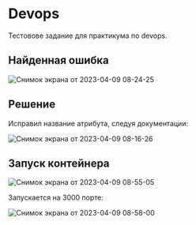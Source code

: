 # Devops

Тестовове задание для практикума по devops.

## Найденная ошибка

![Снимок экрана от 2023-04-09 08-24-25](https://user-images.githubusercontent.com/124812541/230754801-3b1ad22e-d5e3-4dbe-ae18-e105c7738755.png)

## Решение

Исправил название атрибута, следуя документации:

![Снимок экрана от 2023-04-09 08-16-26](https://user-images.githubusercontent.com/124812541/230754900-0e17b6fe-4d28-4b12-bda5-c5af8bd56cb2.png)

## Запуск контейнера

![Снимок экрана от 2023-04-09 08-55-05](https://user-images.githubusercontent.com/124812541/230755159-efd564da-84be-4cae-9047-53cbdac3d207.png)

Запускается на 3000 порте:

![Снимок экрана от 2023-04-09 08-58-00](https://user-images.githubusercontent.com/124812541/230755233-4cba85a2-62fd-43c9-a773-06cb39eff425.png)
